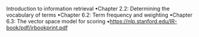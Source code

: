 Introduction to information retrieval
•Chapter 2.2: Determining the vocabulary of terms
•Chapter 6.2: Term frequency and weighting
•Chapter 6.3: The vector space model for scoring
•https://nlp.stanford.edu/IR-book/pdf/irbookprint.pdf
